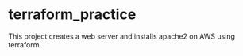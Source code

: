 # terraform_practice

This project creates a web server and installs apache2 on AWS using terraform. 
